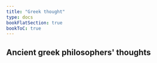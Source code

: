 ```yaml
---
title: "Greek thought"
type: docs
bookFlatSection: true
bookToC: true
---
```


## Ancient greek philosophers' thoughts